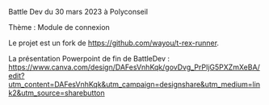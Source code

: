
Battle Dev du 30 mars 2023 à Polyconseil

Thème : Module de connexion

Le projet est un fork de https://github.com/wayou/t-rex-runner.

La présentation Powerpoint de fin de BattleDev : https://www.canva.com/design/DAFesVnhKqk/govDvg_PrPIjG5PXZmXeBA/edit?utm_content=DAFesVnhKqk&utm_campaign=designshare&utm_medium=link2&utm_source=sharebutton
